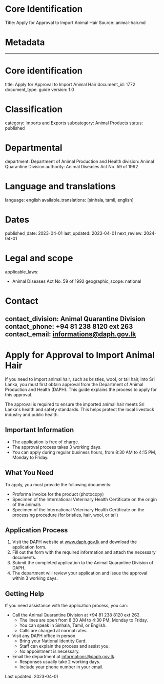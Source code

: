 # Core Identification
Title: Apply for Approval to Import Animal Hair
Source: animal-hair.md

# Metadata
---
# Core identification
title: Apply for Approval to Import Animal Hair
document_id: 1772
document_type: guide
version: 1.0

# Classification
category: Imports and Exports
subcategory: Animal Products
status: published

# Departmental
department: Department of Animal Production and Health
division: Animal Quarantine Division
authority: Animal Diseases Act No. 59 of 1992

# Language and translations
language: english
available_translations: [sinhala, tamil, english]

# Dates
published_date: 2023-04-01
last_updated: 2023-04-01
next_review: 2024-04-01

# Legal and scope
applicable_laws:
 - Animal Diseases Act No. 59 of 1992
geographic_scope: national

# Contact
contact_division: Animal Quarantine Division
contact_phone: +94 81 238 8120 ext 263
contact_email: informations@daph.gov.lk
---

# Apply for Approval to Import Animal Hair

If you need to import animal hair, such as bristles, wool, or tail hair, into Sri Lanka, you must first obtain approval from the Department of Animal Production and Health (DAPH). This guide explains the process to apply for this approval.

The approval is required to ensure the imported animal hair meets Sri Lanka's health and safety standards. This helps protect the local livestock industry and public health.

## Important Information

- The application is free of charge.
- The approval process takes 3 working days.
- You can apply during regular business hours, from 8:30 AM to 4:15 PM, Monday to Friday.

## What You Need

To apply, you must provide the following documents:

- Proforma invoice for the product (photocopy)
- Specimen of the International Veterinary Health Certificate on the origin of the animals
- Specimen of the International Veterinary Health Certificate on the processing procedure (for bristles, hair, wool, or tail)

## Application Process

1. Visit the DAPH website at www.daph.gov.lk and download the application form.
2. Fill out the form with the required information and attach the necessary documents.
3. Submit the completed application to the Animal Quarantine Division of DAPH.
4. The department will review your application and issue the approval within 3 working days.

## Getting Help

If you need assistance with the application process, you can:

- Call the Animal Quarantine Division at +94 81 238 8120 ext 263.
    - The lines are open from 8:30 AM to 4:30 PM, Monday to Friday.
    - You can speak in Sinhala, Tamil, or English.
    - Calls are charged at normal rates.
- Visit any DAPH office in person.
    - Bring your National Identity Card.
    - Staff can explain the process and assist you.
    - No appointment is necessary.
- Email the department at informations@daph.gov.lk.
    - Responses usually take 2 working days.
    - Include your phone number in your email.

Last updated: 2023-04-01